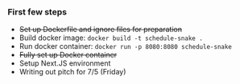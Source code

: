 ### First few steps
- ~~Set up Dockerfile and ignore files for preparation~~
- Build docker image: `docker build -t schedule-snake .`
- Run docker container: `docker run -p 8080:8080 schedule-snake`
- ~~Fully set up Docker container~~
- Setup Next.JS environment
- Writing out pitch for 7/5 (Friday)